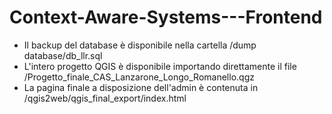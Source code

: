# Context-Aware-Systems---Frontend

- Il backup del database è disponibile nella cartella /dump database/db_llr.sql
- L'intero progetto QGIS è disponibile importando direttamente il file /Progetto_finale_CAS_Lanzarone_Longo_Romanello.qgz
- La pagina finale a disposizione dell'admin è contenuta in /qgis2web/qgis_final_export/index.html
